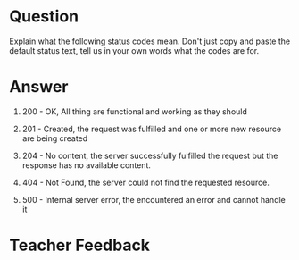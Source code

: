 # Question
Explain what the following status codes mean. Don't just copy and paste the default status text, tell us in your own words what the codes are for.

# Answer

1. 200 - OK, All thing are functional and working as they should 

2. 201 - Created, the request was fulfilled and one or more new resource are being created 

3. 204 - No content, the server successfully fulfilled the request but the response has no available content.

4. 404 - Not Found, the server could not find the requested resource.

5. 500 - Internal server error, the encountered an error and cannot handle it 

# Teacher Feedback